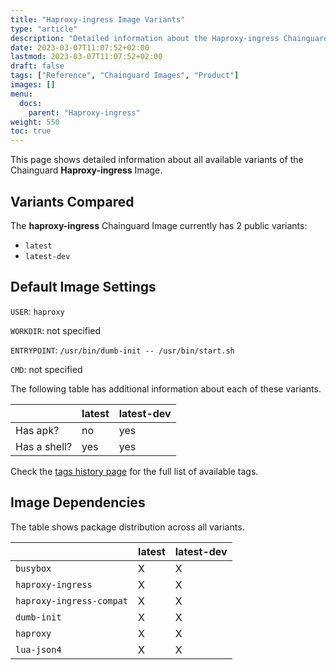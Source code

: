 ```yaml
---
title: "Haproxy-ingress Image Variants"
type: "article"
description: "Detailed information about the Haproxy-ingress Chainguard Image variants"
date: 2023-03-07T11:07:52+02:00
lastmod: 2023-03-07T11:07:52+02:00
draft: false
tags: ["Reference", "Chainguard Images", "Product"]
images: []
menu:
  docs:
    parent: "Haproxy-ingress"
weight: 550
toc: true
---
```


This page shows detailed information about all available variants of the Chainguard **Haproxy-ingress** Image.

## Variants Compared
The **haproxy-ingress** Chainguard Image currently has 2 public variants: 

- `latest`
- `latest-dev`

## Default Image Settings
`USER`:		`haproxy`

`WORKDIR`:	not specified

`ENTRYPOINT`:	`/usr/bin/dumb-init -- /usr/bin/start.sh`

`CMD`:		not specified

The following table has additional information about each of these variants.

|              | latest | latest-dev |
|--------------|--------|------------|
| Has apk?     | no     | yes        |
| Has a shell? | yes    | yes        |

Check the [tags history page](/chainguard/chainguard-images/reference/haproxy-ingress/tags_history/) for the full list of available tags.
## Image Dependencies
The table shows package distribution across all variants.

|                          | latest | latest-dev |
|--------------------------|--------|------------|
| `busybox`                | X      | X          |
| `haproxy-ingress`        | X      | X          |
| `haproxy-ingress-compat` | X      | X          |
| `dumb-init`              | X      | X          |
| `haproxy`                | X      | X          |
| `lua-json4`              | X      | X          |
